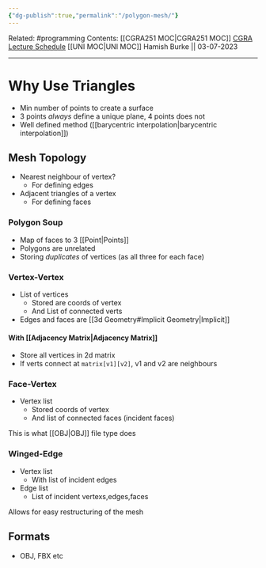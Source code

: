 ```yaml
---
{"dg-publish":true,"permalink":"/polygon-mesh/"}
---
```


Related: #programming 
Contents: [[CGRA251 MOC\|CGRA251 MOC]]
[CGRA Lecture Schedule](https://ecs.wgtn.ac.nz/Courses/CGRA251_2023T2/LectureSchedule)
[[UNI MOC\|UNI MOC]]
Hamish Burke || 03-07-2023
***

# Why Use Triangles

- Min number of points to create a surface
- 3 points *always* define a unique plane, 4 points does not
- Well defined method ([[barycentric interpolation\|barycentric interpolation]])

## Mesh Topology

- Nearest neighbour of vertex?
	- For defining edges
- Adjacent triangles of a vertex
	- For defining faces

### Polygon Soup

- Map of faces to 3 [[Point\|Points]]
- Polygons are unrelated
- Storing *duplicates* of vertices (as all three for each face)

### Vertex-Vertex

- List of vertices
	- Stored are coords of vertex
	- And List of connected verts
- Edges and faces are [[3d Geometry#Implicit Geometry\|Implicit]]

#### With [[Adjacency Matrix\|Adjacency Matrix]]

- Store all vertices in 2d matrix
- If verts connect at `matrix[v1][v2]`, v1 and v2 are neighbours

### Face-Vertex

- Vertex list
	- Stored coords of vertex
	- And list of connected faces (incident faces)

This is what [[OBJ\|OBJ]] file type does

### Winged-Edge

- Vertex list
	- With list of incident edges
- Edge list
	- List of incident vertexs,edges,faces

Allows for easy restructuring of the mesh

## Formats

- OBJ, FBX etc